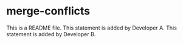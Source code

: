 # merge-conflicts
This is a README file.
This statement is added by Developer A.
This statement is added by Developer B.
